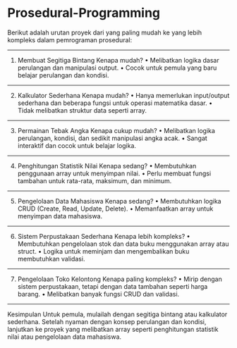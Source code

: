 ﻿# Prosedural-Programming
 Berikut adalah urutan proyek dari yang paling mudah ke yang lebih kompleks dalam pemrograman prosedural:
________________________________________
1. Membuat Segitiga Bintang
Kenapa mudah?
•	Melibatkan logika dasar perulangan dan manipulasi output.
•	Cocok untuk pemula yang baru belajar perulangan dan kondisi.
________________________________________
2. Kalkulator Sederhana
Kenapa mudah?
•	Hanya memerlukan input/output sederhana dan beberapa fungsi untuk operasi matematika dasar.
•	Tidak melibatkan struktur data seperti array.
________________________________________
3. Permainan Tebak Angka
Kenapa cukup mudah?
•	Melibatkan logika perulangan, kondisi, dan sedikit manipulasi angka acak.
•	Sangat interaktif dan cocok untuk belajar logika.
________________________________________
4. Penghitungan Statistik Nilai
Kenapa sedang?
•	Membutuhkan penggunaan array untuk menyimpan nilai.
•	Perlu membuat fungsi tambahan untuk rata-rata, maksimum, dan minimum.
________________________________________
5. Pengelolaan Data Mahasiswa
Kenapa sedang?
•	Membutuhkan logika CRUD (Create, Read, Update, Delete).
•	Memanfaatkan array untuk menyimpan data mahasiswa.
________________________________________
6. Sistem Perpustakaan Sederhana
Kenapa lebih kompleks?
•	Membutuhkan pengelolaan stok dan data buku menggunakan array atau struct.
•	Logika untuk meminjam dan mengembalikan buku membutuhkan validasi.
________________________________________
7. Pengelolaan Toko Kelontong
Kenapa paling kompleks?
•	Mirip dengan sistem perpustakaan, tetapi dengan data tambahan seperti harga barang.
•	Melibatkan banyak fungsi CRUD dan validasi.
________________________________________
Kesimpulan
Untuk pemula, mulailah dengan segitiga bintang atau kalkulator sederhana. Setelah nyaman dengan konsep perulangan dan kondisi, lanjutkan ke proyek yang melibatkan array seperti penghitungan statistik nilai atau pengelolaan data mahasiswa.


